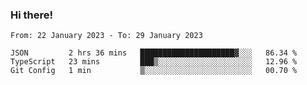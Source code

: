 ### Hi there!

<!--START_SECTION:waka-->

```text
From: 22 January 2023 - To: 29 January 2023

JSON         2 hrs 36 mins   █████████████████████▓░░░   86.34 %
TypeScript   23 mins         ███▒░░░░░░░░░░░░░░░░░░░░░   12.96 %
Git Config   1 min           ▒░░░░░░░░░░░░░░░░░░░░░░░░   00.70 %
```

<!--END_SECTION:waka-->
